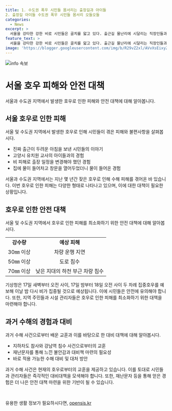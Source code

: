```yaml
---
title: 1. 수도권 폭우 시민들 몸서리는 출장길과 아이들
2. 출장길 아이들 수도권 폭우 시민들 몸서리 오들오들
categories:
  - News
excerpt: >
  서울을 강타한 강한 비로 시민들은 골치를 앓고 있다. 출근길 물난리에 시달리는 직장인들과, 어린이들을 안전하게 보낼 수 없는 교사들의 이야기가 이어졌다. 강한 비로 물받이가 넘치는 가운데 시민들은 긴급재난문자를 받으며 예년의 수해와 과거 참사를 떠올리며 불안해했다. 이에 기상청은 시간당 30㎜를 넘은 강우로 인한 차량 운행 불가능과 하천 부근 차량 침수 등 피해에 대비를 당부하고 있다.
feature_text: >
  서울을 강타한 강한 비로 시민들은 골치를 앓고 있다. 출근길 물난리에 시달리는 직장인들과, 어린이들을 안전하게 보낼 수 없는 교사들의 이야기가 이어졌다. 강한 비로 물받이가 넘치는 가운데 시민들은 긴급재난문자를 받으며 예년의 수해와 과거 참사를 떠올리며 불안해했다. 이에 기상청은 시간당 30㎜를 넘은 강우로 인한 차량 운행 불가능과 하천 부근 차량 침수 등 피해에 대비를 당부하고 있다.
image: 'https://blogger.googleusercontent.com/img/b/R29vZ2xl/AVvXsEixyZcFfHzMRdzZMjFBmAUKJYCLCGyLL1o632UiGVXcaFdKo_bkvkuCioo0uUKlGfBVcT3P84aROyZIXSBEx3Aw5nCQ3pTgDom1WDC4m8eifvWiAmWEEVb4x6G_l8C0QH225ldMjyaFvpxGEBGNO37VmDTDMHGhJPq73UglMfDca1-0aw/s1600/blogspot.png'
---
```


<p><img src="https://blogger.googleusercontent.com/img/b/R29vZ2xl/AVvXsEixyZcFfHzMRdzZMjFBmAUKJYCLCGyLL1o632UiGVXcaFdKo_bkvkuCioo0uUKlGfBVcT3P84aROyZIXSBEx3Aw5nCQ3pTgDom1WDC4m8eifvWiAmWEEVb4x6G_l8C0QH225ldMjyaFvpxGEBGNO37VmDTDMHGhJPq73UglMfDca1-0aw/s1600/blogspot.png" alt="info 속보" /></p>

<h1>서울 호우 피해와 안전 대책</h1>

<p>서울과 수도권 지역에서 발생한 호우로 인한 피해와 안전 대책에 대해 알아봅니다.</p>

<h2 data-ke-size="size26">서울 호우로 인한 피해</h2>

<p>서울 및 수도권 지역에서 발생한 호우로 인해 시민들이 겪은 피해와 불편사항을 살펴봅시다.</p>

<ul>
  <li>진짜 출근이 두려운 아침을 보낸 시민들의 이야기</li>
  <li>고양시 유치원 교사의 아이들과의 경험</li>
  <li>비 피해로 출장 일정을 변경해야 했던 경험</li>
  <li>집에 물이 들어차고 창문을 열어두었더니 물이 들어온 경험</li>
</ul>

<p data-ke-size="size16">서울과 수도권 지역에서는 지난 몇 년간 잦은 호우로 인해 수해 피해를 겪어온 바 있습니다. 이번 호우로 인한 피해는 다양한 형태로 나타나고 있으며, 이에 대한 대책이 필요한 상황입니다.</p>

<h2 data-ke-size="size26">호우로 인한 안전 대책</h2>

<p>서울 및 수도권 지역에서 호우로 인한 피해를 최소화하기 위한 안전 대책에 대해 알아봅시다.</p>

<table>
  <tr>
    <td style="text-align: center; height: 17px;"><b>강수량</b></td>
    <td style="text-align: center; height: 17px;"><b>예상 피해</b></td>
  </tr>
  <tr>
    <td style="text-align: center; height: 17px;">30㎜ 이상</td>
    <td style="text-align: center; height: 17px;">차량 운행 지연</td>
  </tr>
  <tr>
    <td style="text-align: center; height: 17px;">50㎜ 이상</td>
    <td style="text-align: center; height: 17px;">도로 침수</td>
  </tr>
  <tr>
    <td style="text-align: center; height: 17px;">70㎜ 이상</td>
    <td style="text-align: center; height: 17px;">낮은 지대의 하천 부근 차량 침수</td>
  </tr>
</table>

<p data-ke-size="size16">기상청은 17일 새벽부터 오전 사이, 17일 밤부터 18일 오전 사이 두 차례 집중호우를 예보해 이날 밤 다시 비가 집중될 것으로 예상됩니다. 이에 시민들은 안전에 유의해야 합니다. 또한, 지역 주민들과 시설 관리자들은 호우로 인한 피해를 최소화하기 위한 대책을 마련해야 합니다.</p>

<h2 data-ke-size="size26">과거 수해의 경험과 대비</h2>

<p>과거 수해 사건으로부터 배운 교훈과 이를 바탕으로 한 대비 대책에 대해 알아봅시다.</p>

<ul>
  <li>지하차도 참사와 강남역 침수 사건으로부터의 교훈</li>
  <li>재난문자를 통해 느낀 불안감과 대비책 마련의 필요성</li>
  <li>바로 적용 가능한 수해 대비 및 대처 방안</li>
</ul>

<p data-ke-size="size16">과거 수해 사건은 현재의 호우로부터의 교훈을 제공하고 있습니다. 이를 토대로 시민들과 관리자들은 즉각적인 대비대책을 모색해야 합니다. 또한, 재난문자 등을 통해 얻은 경험은 더 나은 안전 대책 마련을 위한 기반이 될 수 있습니다.</p>

<p data-ke-size="size16">&nbsp;</p>
유용한 생활 정보가 필요하시다면, <a href="https://opensis.kr" rel="dofollow">opensis.kr</a>


